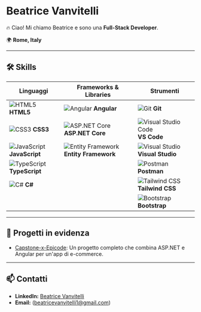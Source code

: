 # Beatrice Vanvitelli

🔥 Ciao! Mi chiamo Beatrice e sono una **Full-Stack Developer**.

🌍 **Rome, Italy**

---

## 🛠️ Skills

| Linguaggi                                   | Frameworks & Libraries                        | Strumenti                                 |
|---------------------------------------------|-----------------------------------------------|-------------------------------------------|
| ![HTML5](https://img.shields.io/badge/HTML5-%23E34F26.svg?&style=flat&logo=html5&logoColor=white) **HTML5**   | ![Angular](https://img.shields.io/badge/Angular-%23DD0031.svg?&style=flat&logo=angular&logoColor=white) **Angular**   | ![Git](https://img.shields.io/badge/Git-%23F05033.svg?&style=flat&logo=git&logoColor=white) **Git**    |
| ![CSS3](https://img.shields.io/badge/CSS3-%231572B6.svg?&style=flat&logo=css3&logoColor=white) **CSS3**     | ![ASP.NET Core](https://img.shields.io/badge/ASP.NET%20Core-%235C2D91.svg?&style=flat&logo=.net&logoColor=white) **ASP.NET Core** | ![Visual Studio Code](https://img.shields.io/badge/Visual%20Studio%20Code-%23007ACC.svg?&style=flat&logo=visual-studio-code&logoColor=white) **VS Code** |
| ![JavaScript](https://img.shields.io/badge/JavaScript-%23F7DF1E.svg?&style=flat&logo=javascript&logoColor=black) **JavaScript** | ![Entity Framework](https://img.shields.io/badge/Entity%20Framework-%235C2D91.svg?&style=flat) **Entity Framework**  | ![Visual Studio](https://img.shields.io/badge/Visual%20Studio-%235C2D91.svg?&style=flat&logo=visual-studio&logoColor=white) **Visual Studio** |
| ![TypeScript](https://img.shields.io/badge/TypeScript-%23007ACC.svg?&style=flat&logo=typescript&logoColor=white) **TypeScript** |                                               | ![Postman](https://img.shields.io/badge/Postman-%23FF6C37.svg?&style=flat&logo=postman&logoColor=white) **Postman** |
| ![C#](https://img.shields.io/badge/C%23-%23239120.svg?&style=flat&logo=csharp&logoColor=white) **C#**      |                                               | ![Tailwind CSS](https://img.shields.io/badge/TailwindCSS-%2338B2AC.svg?&style=flat&logo=tailwind-css&logoColor=white) **Tailwind CSS** |
|                                             |                                               | ![Bootstrap](https://img.shields.io/badge/Bootstrap-%23563D7C.svg?&style=flat&logo=bootstrap&logoColor=white) **Bootstrap** |

---

## 🌟 Progetti in evidenza
- [Capstone-x-Epicode](https://github.com/BeatriceV96/Capstone-x-Epicode): Un progetto completo che combina ASP.NET e Angular per un'app di e-commerce.

---

## 📫 Contatti
- **LinkedIn:** [Beatrice Vanvitelli](https://linkedin.com/in/beatrice-vanvitelli-81926a252)
- **Email:**  (beatricevanvitelli1@gmail.com)
